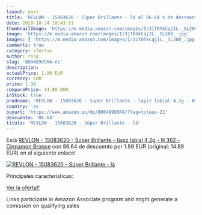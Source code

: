 ```yaml
---
layout: post
title: 'REVLON - 15083620 - Súper Brillante - lá al 86.64 % de descuento'
date: 2020-10-24 10:43:51
thumbnailImage: 'https://m.media-amazon.com/images/I/31T0hkCqjIL._SL200_.jpg'
image: 'https://m.media-amazon.com/images/I/31T0hkCqjIL._SL200_.jpg'
images: [ 'https://m.media-amazon.com/images/I/31T0hkCqjIL._SL200_.jpg' ]
comments: true
category: ofertas
author: ring
slug: 'B00489USR4-es'
description:
actualPrice: 1.99 EUR
currency: EUR
price: 1.99
comparePrice: 14.89 EUR
inStock: true
prodname: 'REVLON - 15083620 - Súper Brillante - lápiz labial 4.2g - N 362 - Cinnamon Bronce'
country: 'es'
buyurl: 'https://www.amazon.es/dp/B00489USR4/?tag=tolees-21'
descuento: '86.64'
titulo: 'REVLON - 15083620 - Súper Brillante - lá'
---
```


Está [REVLON - 15083620 - Súper Brillante - lápiz labial 4.2g - N 362 - Cinnamon Bronce](https://www.amazon.es/dp/B00489USR4/?tag=tolees-21) con 86.64 de descuento por 1.99 EUR (original: 14.89 EUR) en el siguiente enlace!

[![REVLON - 15083620 - Súper Brillante - lá](https://m.media-amazon.com/images/I/31T0hkCqjIL._SL200_.jpg)](https://www.amazon.es/dp/B00489USR4/?tag=tolees-21)

Principales características:


[Ver la oferta!!](https://www.amazon.es/dp/B00489USR4/?tag=tolees-21)

Links participate in Amazon Associate program and might generate a comission on qualifying sales


